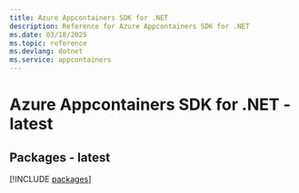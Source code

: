 ```yaml
---
title: Azure Appcontainers SDK for .NET
description: Reference for Azure Appcontainers SDK for .NET
ms.date: 03/18/2025
ms.topic: reference
ms.devlang: dotnet
ms.service: appcontainers
---
```

# Azure Appcontainers SDK for .NET - latest
## Packages - latest
[!INCLUDE [packages](appcontainers-index.md)]